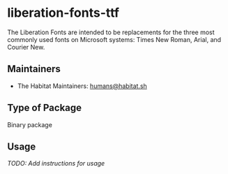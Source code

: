 # liberation-fonts-ttf

The Liberation Fonts are intended to be replacements for the three most commonly used fonts on Microsoft systems: Times New Roman, Arial, and Courier New.

## Maintainers

* The Habitat Maintainers: <humans@habitat.sh>

## Type of Package

Binary package

## Usage

*TODO: Add instructions for usage*
